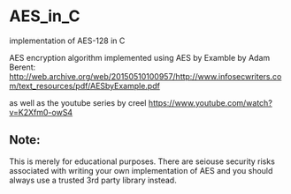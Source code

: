 # AES_in_C
implementation of AES-128 in C

AES encryption algorithm implemented using AES by Examble by Adam Berent: http://web.archive.org/web/20150510100957/http://www.infosecwriters.com/text_resources/pdf/AESbyExample.pdf

as well as the youtube series by creel https://www.youtube.com/watch?v=K2Xfm0-owS4

## Note:
This is merely for educational purposes. There are seiouse security risks associated with writing your own implementation of AES and you should always use a trusted 3rd party library instead.
